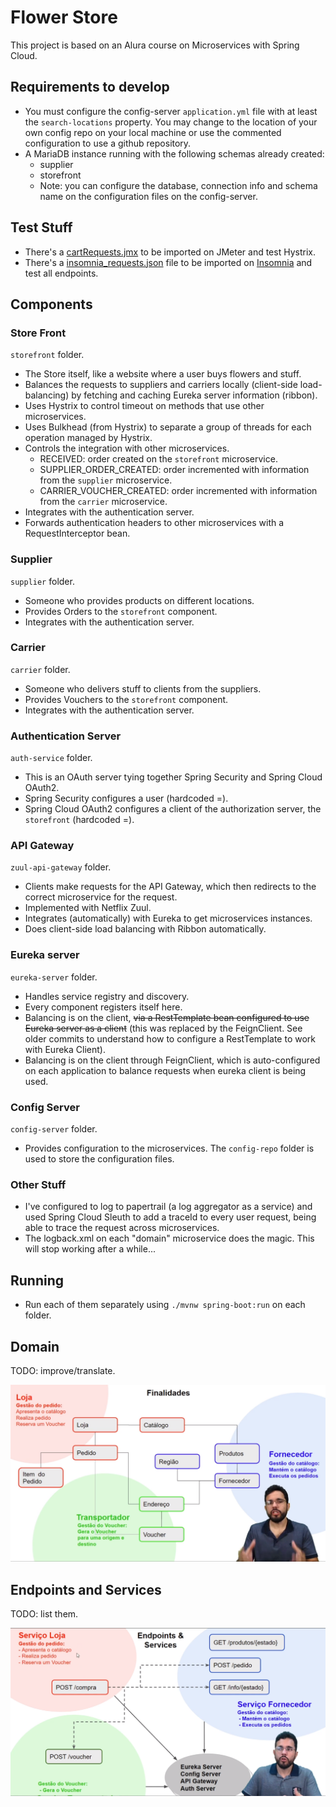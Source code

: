 # Flower Store

This project is based on an Alura course on Microservices with Spring Cloud.

## Requirements to develop

- You must configure the config-server `application.yml` file with at least the `search-locations` property. You may change to the location of your own config repo on your local machine or use the commented configuration to use a github repository.
- A MariaDB instance running with the following schemas already created:
  - supplier
  - storefront
  - Note: you can configure the database, connection info and schema name on the configuration files on the config-server.

## Test Stuff

- There's a [cartRequests.jmx](README/cartRequests.jmx) to be imported on JMeter and test Hystrix.
- There's a [insomnia_requests.json](README/insomnia_requests.json) file to be imported on [Insomnia](https://insomnia.rest/download/) and test all endpoints.

## Components

### Store Front 

`storefront` folder. 

- The Store itself, like a website where a user buys flowers and stuff.
- Balances the requests to suppliers and carriers locally (client-side load-balancing) by fetching and caching Eureka server information (ribbon).
- Uses Hystrix to control timeout on methods that use other microservices.
- Uses Bulkhead (from Hystrix) to separate a group of threads for each operation managed by Hystrix.
- Controls the integration with other microservices.
  - RECEIVED: order created on the `storefront` microservice.
  - SUPPLIER_ORDER_CREATED: order incremented with information from the `supplier` microservice.
  - CARRIER_VOUCHER_CREATED: order incremented with information from the `carrier` microservice.
- Integrates with the authentication server.
- Forwards authentication headers to other microservices with a RequestInterceptor bean.

### Supplier 

`supplier` folder.

- Someone who provides products on different locations.
- Provides Orders to the `storefront` component.
- Integrates with the authentication server.

### Carrier 

`carrier` folder.

- Someone who delivers stuff to clients from the suppliers.
- Provides Vouchers to the `storefront` component.
- Integrates with the authentication server.

### Authentication Server

`auth-service` folder.

- This is an OAuth server tying together Spring Security and Spring Cloud OAuth2.
- Spring Security configures a user (hardcoded =).
- Spring Cloud OAuth2 configures a client of the authorization server, the `storefront` (hardcoded =).

### API Gateway

`zuul-api-gateway` folder.

- Clients make requests for the API Gateway, which then redirects to the correct microservice for the request.
- Implemented with Netflix Zuul.
- Integrates (automatically) with Eureka to get microservices instances.
- Does client-side load balancing with Ribbon automatically.

### Eureka server 

`eureka-server` folder.

- Handles service registry and discovery.
- Every component registers itself here.
- Balancing is on the client, ~~via a RestTemplate bean configured to use Eureka server as a client~~ (this was replaced by the FeignClient. See older commits to understand how to configure a RestTemplate to work with Eureka Client).
- Balancing is on the client through FeignClient, which is auto-configured on each application to balance requests when eureka client is being used.

### Config Server 

`config-server` folder.

- Provides configuration to the microservices.  The `config-repo` folder is used to store the configuration files.

### Other Stuff

- I've configured to log to papertrail (a log aggregator as a service) and used Spring Cloud Sleuth to add a traceId to every user request, being able to trace  the request across microservices.
- The logback.xml on each "domain" microservice does the magic. This will stop working after a while...

## Running

- Run each of them separately using `./mvnw spring-boot:run` on each folder.

## Domain

TODO: improve/translate.

![Domain](README/domain.png)

## Endpoints and Services

TODO: list them.

![Endpoints and Services V1](README/endpoints.png)
